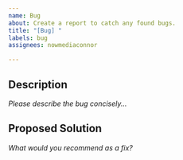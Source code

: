 ```yaml
---
name: Bug
about: Create a report to catch any found bugs.
title: "[Bug] "
labels: bug
assignees: nowmediaconnor

---
```


## Description

_Please describe the bug concisely..._

## Proposed Solution

_What would you recommend as a fix?_
